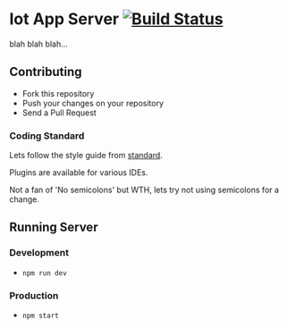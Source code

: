# Iot App Server [![Build Status](https://travis-ci.org/zoomHKG/iot-server.svg?branch=master)](https://travis-ci.org/zoomHKG/iot-server)

blah blah blah...

## Contributing

* Fork this repository
* Push your changes on your repository
* Send a Pull Request

### Coding Standard

Lets follow the style guide from [standard](https://github.com/standard/standard).

Plugins are available for various IDEs.

Not a fan of 'No semicolons' but WTH, lets try not using semicolons for a change.

## Running Server

### Development

* `npm run dev`

### Production

* `npm start`